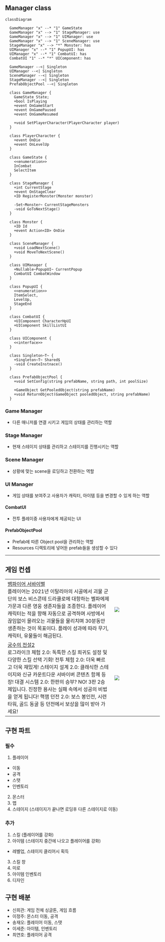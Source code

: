 ## Manager class
```mermaid
classDiagram

  GameManager "x" --* "1" GameState
  GameManager "x" --> "1" StageManager: use
  GameManager "x" --> "1" UIManager: use
  GameManager "x" --> "1" SceneManager: use
  StageManager "x" --> "*" Monster: has
  UIManager "x" --* "1" PopupUI: has
  UIManager "x" --* "1" CombatUI: has
  CombatUI "1" --* "*" UIComponent: has

  GameManager --<| Singleton
  UIManager --<| Singleton
  SceneManager --<| Singleton
  StageManager --<| Singleton
  PrefabObjectPool --<| Singleton
  
  class GameManager {
    GameState State;
    +bool IsPlaying
    +event OnGameStart
    +event OnGamePaused
    +event OnGameResumed

    +void SetPlayerCharacter(PlayerCharacter player)
  }

  class PlayerCharacter {
    +event OnDie
    +event OnLevelUp
  }

  class GameState {
    <<enumeration>>
    InCombat
    SelectItem
  }

  class StageManager {
    +int CurrentStage
    +event OnStageClear 
    +ID RegisterMonster(Monster monster)

    -Set~Monster~ CurrentStageMonsters
    -void GoToNextStage()
  }

  class Monster {
    +ID Id
    +event Action<ID> OnDie
  }

  class SceneManager {
    +void LoadNextScene()
    +void MoveToNextScene()
  }
  
  class UIManager {
    +Nullable~PopupUI~ CurrentPopup
    CombatUI CombatWindow
  }

  class PopupUI {
    <<enumeration>>
    ItemSelect,
    LevelUp,
    StageEnd
  }

  class CombatUI {
    +UIComponent CharacterHpUI
    +UIComponent SkillListUI
  }

  class UIComponent {
    <<interface>>
  }

  class Singleton~T~ {
    +Singleton~T~ Shared$
    -void CreateInstnace()
  }

  class PrefabObjectPool {
    +void SetConfig(string prefabName, string path, int poolSize)

    +GameObject GetPooledObject(string prefabName)
    +void ReturnObject(GameObject pooledObject, string prefabName)
  }
```

### Game Manager
- 다른 매니저를 연결 시키고 게임의 상태를 관리하는 역할  
### Stage Manager
- 현재 스테이지 상태를 관리하고 스테이지를 진행시키는 역할  
### Scene Manager
- 상황에 맞는 scene을 로딩하고 전환하는 역할  
### UI Manager
- 게임 상태를 보여주고 사용자가 캐릭터, 아이템 등을 변경할 수 있게 하는 역할   
#### CombatUI
- 전투 플레이중 사용자에게 제공되는 UI   
#### PrefabObjectPool 
- Prefab에 따른 Object pool을 관리하는 역할   
- Resources 디렉토리에 넣어둔 prefab들을 생성할 수 있다   

---

## 게임 컨셉
<table>
<tr>
<td>
<a href="https://ko.wikipedia.org/wiki/%EB%B1%80%ED%8C%8C%EC%9D%B4%EC%96%B4_%EC%84%9C%EB%B0%94%EC%9D%B4%EB%B2%84%EC%A6%88">뱀파이어 서바이벌</a> <br/>    
플레이어는 2021년 이탈리아의 시골에서 괴물 군단의 보스 비스콘테 드라큘로에 대항하는 벨파에제 가문과 다른 영웅 생존자들을 조종한다. 플레이어 캐릭터는 적을 향해 자동으로 공격하며 사방에서 끊임없이 몰려오는 괴물들을 물리치며 30분동안 생존하는 것이 목표이다. 플레이 성과에 따라 무기, 캐릭터, 유물들이 해금된다.
</td>
<td>
<img src="https://upload.wikimedia.org/wikipedia/en/e/e6/Vampire_Survivors_key_art.jpg" style="min-width:140px;aspect-ratio:16/9">
</td>
</tr>
<tr>
<td>
<a href="https://play.google.com/store/apps/details?id=com.xq.archeroii&hl=ko&pli=1">궁수의 전설2 </a><br/>
로그라이크 체험 2.0: 독특한 스킬 희귀도 설정 및 다양한 스킬 선택 기회!
전투 체험 2.0: 더욱 빠르고 더욱 재밌게!
 스테이지 설계 2.0: 클래식한 스테이지와 신규 카운트다운 서바이버 콘텐츠 함께 등장!
대결 시스템 2.0: 한판의 승부? NO! 3판 2승제입니다. 진정한 용사는 실패 속에서 성공의 비법을 얻게 됩니다!
핵잼 던전 2.0: 보스 봉인전, 시련 타워, 골드 동굴 등 던전에서 보상을 많이 받아 가세요!
</td>
<td>
<img src= "https://i.ytimg.com/vi/7erz6d5yybM/maxresdefault.jpg"style="min-width:140px;aspect-ratio:16/9">
</td>
</tr>
</table>

## 구현 파트
### 필수
1. 플레이어
  - 이동
  - 공격
  - 스탯
  - 인벤토리
2. 몬스터
3. 맵
4. 스테이지 (스테이지가 끝나면 로딩후 다른 스테이지로 이동)

### 추가
1. 스킬 (플레이어를 강화)
2. 아이템 (스테이지 중간에 나오고 플레이어를 강화)
  - 레벨업, 스테이지 클리어시 획득
3. 스킬 창
4. 미로
5. 아이템 인벤토리
6. 디자인

## 구현 배분
- 신희관: 게임 전체 싱글톤, 게임 흐름
- 이정주: 몬스터 이동, 공격
- 송재오: 플레이어 이동, 스탯
- 이세준: 아이템, 인벤토리
- 최연호: 플레이어 공격


